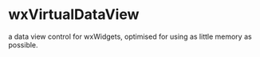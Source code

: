# wxVirtualDataView
a data view control for wxWidgets, optimised for using as little memory as possible.
